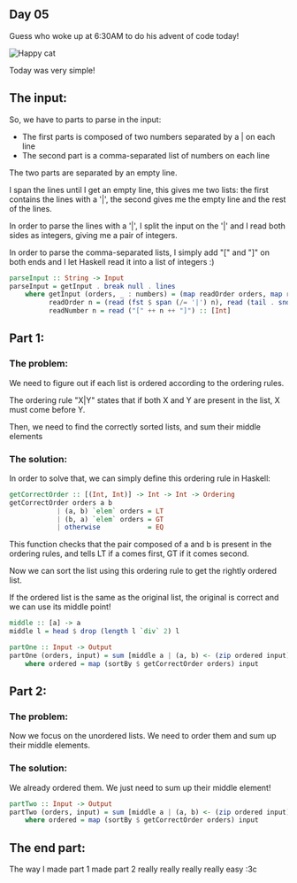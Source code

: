 ## Day 05

Guess who woke up at 6:30AM to do his advent of code today!

![Happy cat](https://st2.depositphotos.com/2412817/5730/i/950/depositphotos_57307411-stock-photo-very-tired-cat-on-a.jpg)

Today was very simple!

## The input:

So, we have to parts to parse in the input:
- The first parts is composed of two numbers separated by a | on each line
- The second part is a comma-separated list of numbers on each line

The two parts are separated by an empty line.

I span the lines until I get an empty line, this gives me two lists:
the first contains the lines with a '|', the second gives me the empty line and
the rest of the lines.

In order to parse the lines with a '|', I split the input on the '|' and I read
both sides as integers, giving me a pair of integers.

In order to parse the comma-separated lists, I simply add "[" and "]" on both ends
and I let Haskell read it into a list of integers :)

```hs
parseInput :: String -> Input
parseInput = getInput . break null . lines
    where getInput (orders, _ : numbers) = (map readOrder orders, map readNumber numbers)
          readOrder n = (read (fst $ span (/= '|') n), read (tail . snd $ span (/= '|') n))
          readNumber n = read ("[" ++ n ++ "]") :: [Int]
```

## Part 1:

### The problem:

We need to figure out if each list is ordered according to the ordering rules.

The ordering rule "X|Y" states that if both X and Y are present in the list,
X must come before Y.

Then, we need to find the correctly sorted lists, and sum their middle elements

### The solution:

In order to solve that, we can simply define this ordering rule in Haskell:

```hs
getCorrectOrder :: [(Int, Int)] -> Int -> Int -> Ordering
getCorrectOrder orders a b
            | (a, b) `elem` orders = LT
            | (b, a) `elem` orders = GT
            | otherwise            = EQ
```

This function checks that the pair composed of a and b is present in the ordering
rules, and tells LT if a comes first, GT if it comes second.

Now we can sort the list using this ordering rule to get the rightly ordered list.

If the ordered list is the same as the original list, the original is correct and
we can use its middle point!

```hs 
middle :: [a] -> a
middle l = head $ drop (length l `div` 2) l

partOne :: Input -> Output
partOne (orders, input) = sum [middle a | (a, b) <- (zip ordered input), a == b]
    where ordered = map (sortBy $ getCorrectOrder orders) input
```

## Part 2:

### The problem:

Now we focus on the unordered lists. We need to order them and sum up their middle
elements.

### The solution:

We already ordered them. We just need to sum up their middle element!

```hs
partTwo :: Input -> Output
partTwo (orders, input) = sum [middle a | (a, b) <- (zip ordered input), a /= b]
    where ordered = map (sortBy $ getCorrectOrder orders) input
```

## The end part:

The way I made part 1 made part 2 really really really really easy :3c
